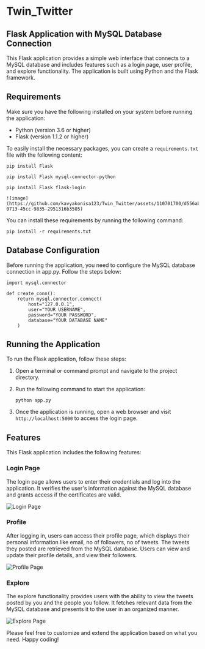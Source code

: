 # Twin_Twitter

## Flask Application with MySQL Database Connection

This Flask application provides a simple web interface that connects to a MySQL database and includes features such as a login page, user profile, and explore functionality. The application is built using Python and the Flask framework.

## Requirements

Make sure you have the following installed on your system before running the application:

- Python (version 3.6 or higher)
- Flask (version 1.1.2 or higher)


To easily install the necessary packages, you can create a `requirements.txt` file with the following content:

```
pip install Flask

pip install Flask mysql-connector-python 

pip install Flask flask-login

![image](https://github.com/kavyakonisa123/Twin_Twitter/assets/110701700/d556ab38-0713-45cc-9835-2951316b3505)

```

You can install these requirements by running the following command:

```shell
pip install -r requirements.txt
```

## Database Configuration

Before running the application, you need to configure the MySQL database connection in app.py. Follow the steps below:

```shell
import mysql.connector

def create_conn():
    return mysql.connector.connect(
        host="127.0.0.1",
        user="YOUR USERNAME",
        password="YOUR PASSWORD",
        database="YOUR DATABASE NAME"
    )
```
## Running the Application

To run the Flask application, follow these steps:

1. Open a terminal or command prompt and navigate to the project directory.
2. Run the following command to start the application:

   ```shell
   python app.py
   ```

3. Once the application is running, open a web browser and visit `http://localhost:5000` to access the login page.

## Features

This Flask application includes the following features:

### Login Page

The login page allows users to enter their credentials and log into the application. It verifies the user's information against the MySQL database and grants access if the certificates are valid.

![Login Page](images/login_page.png)

### Profile

After logging in, users can access their profile page, which displays their personal information like email, no of followers, no of tweets. The tweets they posted are  retrieved from the MySQL database. Users can view and update their profile details, and view their followers.

![Profile Page](images/profile_page.png)

### Explore

The explore functionality provides users with the ability to view the tweets posted by you and the people you follow. It fetches relevant data from the MySQL database and presents it to the user in an organized manner.

![Explore Page](images/explore_page.png)

Please feel free to customize and extend the application based on what you need. Happy coding!
